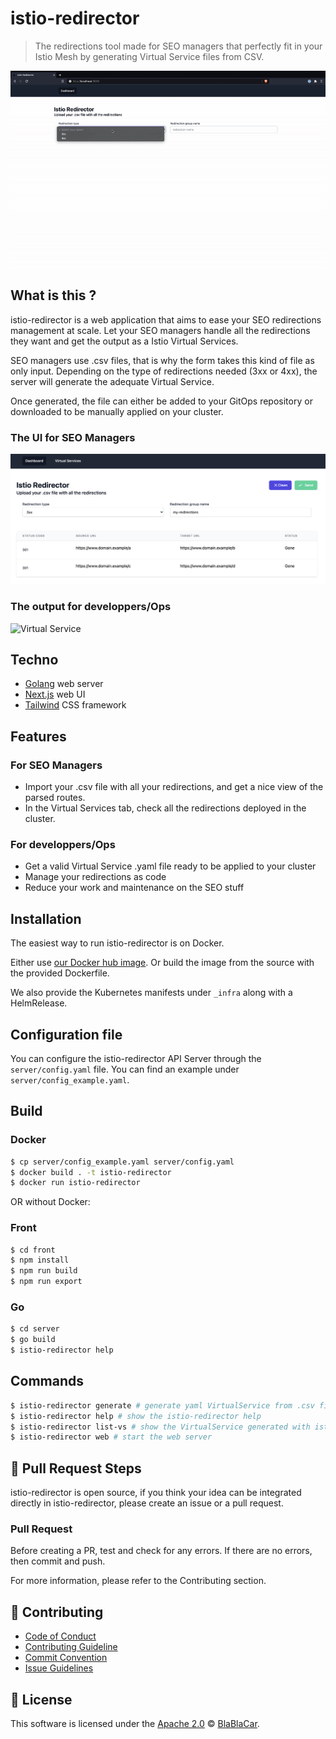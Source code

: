 # istio-redirector

> The redirections tool made for SEO managers that perfectly fit in your Istio Mesh by generating Virtual Service files from CSV.

![Demo](https://github.com/blablacar/istio-redirector/blob/master/.github/images/istio-redirector.gif?raw=true)

## What is this ?

istio-redirector is a web application that aims to ease your SEO redirections management at scale. Let your SEO managers handle all the redirections they want and get the output as a Istio Virtual Services.

SEO managers use .csv files, that is why the form takes this kind of file as only input. Depending on the type of redirections needed (3xx or 4xx), the server will generate the adequate Virtual Service.

Once generated, the file can either be added to your GitOps repository or downloaded to be manually applied on your cluster.

### The UI for SEO Managers

![Homepage](https://github.com/blablacar/istio-redirector/blob/master/.github/images/homepage.png?raw=true)


### The output for developpers/Ops

<img src="https://github.com/blablacar/istio-redirector/blob/master/.github/images/virtualservice.png?raw=true" alt="Virtual Service" height="500"/>

## Techno

- [Golang](https://golang.org/) web server
- [Next.js](https://nextjs.org/) web UI
- [Tailwind](https://tailwindcss.com/) CSS framework

## Features

### For SEO Managers

* Import your .csv file with all your redirections, and get a nice view of the parsed routes.
* In the Virtual Services tab, check all the redirections deployed in the cluster.

### For developpers/Ops

* Get a valid Virtual Service .yaml file ready to be applied to your cluster
* Manage your redirections as code
* Reduce your work and maintenance on the SEO stuff

## Installation

The easiest way to run istio-redirector is on Docker.

Either use [our Docker hub image](https://hub.docker.com/r/etifontaine/istio-redirector). Or build the image from the source with the provided Dockerfile.

We also provide the Kubernetes manifests under `_infra` along with a HelmRelease.

## Configuration file

You can configure the istio-redirector API Server through the `server/config.yaml` file. You can find an example under `server/config_example.yaml`.

## Build

### Docker
```bash
$ cp server/config_example.yaml server/config.yaml
$ docker build . -t istio-redirector
$ docker run istio-redirector
```

OR without Docker:

### Front
```bash
$ cd front
$ npm install
$ npm run build
$ npm run export
```
### Go

```bash
$ cd server
$ go build
$ istio-redirector help
```

## Commands

```bash
$ istio-redirector generate # generate yaml VirtualService from .csv file
$ istio-redirector help # show the istio-redirector help
$ istio-redirector list-vs # show the VirtualService generated with istio-redirector in your current kubectl context
$ istio-redirector web # start the web server
```

## 🔧 Pull Request Steps

istio-redirector is open source, if you think your idea can be integrated directly in istio-redirector, please create an issue or a pull request.

### Pull Request

Before creating a PR, test and check for any errors. If there are no errors, then commit and push.

For more information, please refer to the Contributing section.

## 💬 Contributing

* [Code of Conduct](https://github.com/blablacar/istio-redirector/blob/master/CODE_OF_CONDUCT.md)
* [Contributing Guideline](https://github.com/blablacar/istio-redirector/blob/master/CONTRIBUTING.md)
* [Commit Convention](https://github.com/blablacar/istio-redirector/blob/master/./github/docs/COMMIT_MESSAGE_CONVENTION.md)
* [Issue Guidelines](https://github.com/blablacar/istio-redirector/tree/master/.github/ISSUE_TEMPLATE)



## 📜 License

This software is licensed under the [Apache 2.0](https://github.com/blablacar/istio-redirector/blob/master/LICENSE) © [BlaBlaCar](https://github.com/blablacar).